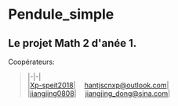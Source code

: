 # Pendule_simple
Le projet Math 2 d'anée 1.
---
Coopérateurs:
>|-|-|  
>|[Xp-speit2018](https://github.com/Xp-speit2018)| &emsp;hantjscnxp@outlook.com|  
>|[jiangjing0808](https://github.com/jiangjing0808)| &emsp;jiangjing_dong@sina.com|
